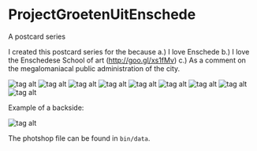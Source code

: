 ProjectGroetenUitEnschede
=========================

A postcard series

I created this postcard series for the because a.) I love Enschede b.) I love the Enschedese School of art (http://goo.gl/xs1fMv) c.) As a comment on the megalomaniacal public administration of the city.

![tag alt](https://github.com/DeRaafMedia/ProjectGroetenUitEnschede/blob/master/Busstation.jpg)
![tag alt](https://github.com/DeRaafMedia/ProjectGroetenUitEnschede/blob/master/Casino.jpg)
![tag alt](https://github.com/DeRaafMedia/ProjectGroetenUitEnschede/blob/master/CremerMuseum.jpg)
![tag alt](https://github.com/DeRaafMedia/ProjectGroetenUitEnschede/blob/master/GoPlanet.jpg)
![tag alt](https://github.com/DeRaafMedia/ProjectGroetenUitEnschede/blob/master/GrolschVeste.jpg)
![tag alt](https://github.com/DeRaafMedia/ProjectGroetenUitEnschede/blob/master/IJsbaan.jpg)
![tag alt](https://github.com/DeRaafMedia/ProjectGroetenUitEnschede/blob/master/MuziekCentrum.jpg)
![tag alt](https://github.com/DeRaafMedia/ProjectGroetenUitEnschede/blob/master/Stationplein.jpg)
![tag alt](https://github.com/DeRaafMedia/ProjectGroetenUitEnschede/blob/master/VanHeekPlein.jpg)

Example of a backside:

![tag alt](https://github.com/DeRaafMedia/ProjectGroetenUitEnschede/blob/master/backside.jpg)

The photshop file can be found in ```bin/data```.
